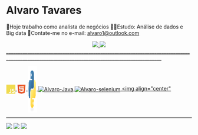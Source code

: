 # Alvaro Tavares

💼Hoje trabalho como analista de negócios
🧑‍🎓Estudo: Análise de dados e Big data
📩Contate-me no e-mail: alvaro1@outlook.com

<div align="center">
  <a href="https://github.com/alvarotavares1">
  <img height="150em" src="https://github-readme-stats.vercel.app/api?username=alvarotavares1&show_icons=true&theme=gruvbox&include_all_commits=true&count_private=true"/> <img height="150em" src="https://github-readme-stats.vercel.app/api/top-langs/?username=alvarotavares1&layout=compact&langs_count=7&theme=gruvbox"/>
    
</div>
  ________________________________________________________________________________________________________________________________________________

  
  
  <img align="center" alt="Alvaro-Js" height="25" width="25" src="https://raw.githubusercontent.com/devicons/devicon/master/icons/javascript/javascript-plain.svg"> <img align="center" alt="Alvaro-HTML" height="25" width="25" src="https://raw.githubusercontent.com/devicons/devicon/master/icons/html5/html5-original.svg"> <img align="center" alt="Alvaro-Python" height="125" width="25" src="https://raw.githubusercontent.com/devicons/devicon/master/icons/python/python-original.svg">  <img align="center" alt="Alvaro-Java" height="25" width="25" src="https://cdn.jsdelivr.net/gh/devicons/devicon/icons/java/java-original.svg" /> <img align="center" 
align="center" alt="Alvaro-selenium" height="25" width="25" src="https://cdn.jsdelivr.net/gh/devicons/devicon/icons/selenium/selenium-original.svg" /> <img align="center"
          
          
               
 

 __________________________________________________________________________________________________________________________
 
<div> 
  
  <a href="https://www.instagram.com/alvarotavares1/" target="_blank"><img src="https://img.shields.io/badge/-Instagram-%23E4405F?style=for-the-badge&logo=instagram&logoColor=white" target="_blank"></a> 
  <a href = "mailto:alvaro1@outlook.com"><img src="https://img.shields.io/badge/Microsoft_Outlook-0078D4?style=for-the-badge&logo=microsoft-outlook&logoColor=white)" target="_blank"></a>
  <a href="https://www.linkedin.com/in/alvaro-tavares-a04b497a" target="_blank"><img src="https://img.shields.io/badge/-LinkedIn-%230077B5?style=for-the-badge&logo=linkedin&logoColor=white" target="_blank"></a> 
  
 


</div>
